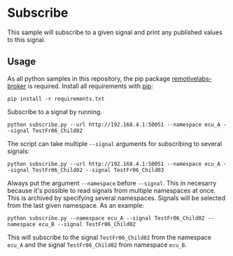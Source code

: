 # Subscribe
This sample will subscribe to a given signal and print any published values to this signal.

## Usage

As all python samples in this repository, the pip package [remotivelabs-broker](https://pypi.org/project/remotivelabs-broker/) is required. Install all requirements with [pip](https://pypi.org/):

    pip install -r requirements.txt

Subscribe to a signal by running.

    python subscribe.py --url http://192.168.4.1:50051 --namespace ecu_A --signal TestFr06_Child02

The script can take multiple `--signal` arguments for subscribing to several signals:

    python subscribe.py --url http://192.168.4.1:50051 --namespace ecu_A --signal TestFr06_Child02 --signal TestFr06_Child03

Always put the argument `--namespace` before `--signal`. This in necesarry because it's possible to read signals from multiple namespaces at once. This is archived by specifying several namespaces. Signals will be selected from the last given namespace. As an example:

    python subscribe.py --namespace ecu_A --signal TestFr06_Child02 --namespace ecu_B --signal TestFr06_Child02

This will subscribe to the signal `TestFr06_Child02` from the namespace `ecu_A` and the signal `TestFr06_Child02` from namespace `ecu_B`.
